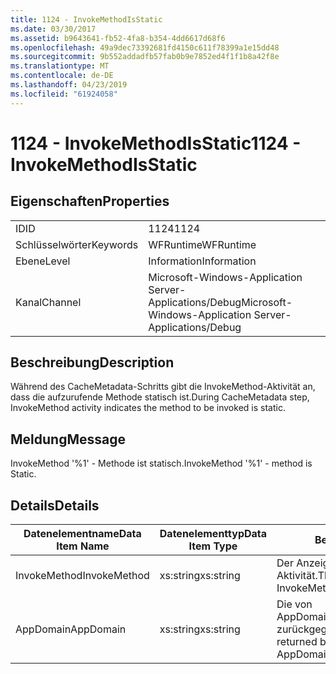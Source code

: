 ```yaml
---
title: 1124 - InvokeMethodIsStatic
ms.date: 03/30/2017
ms.assetid: b9643641-fb52-4fa8-b354-4dd6617d68f6
ms.openlocfilehash: 49a9dec73392681fd4150c611f78399a1e15dd48
ms.sourcegitcommit: 9b552addadfb57fab0b9e7852ed4f1f1b8a42f8e
ms.translationtype: MT
ms.contentlocale: de-DE
ms.lasthandoff: 04/23/2019
ms.locfileid: "61924058"
---
```

# <a name="1124---invokemethodisstatic"></a><span data-ttu-id="04115-102">1124 - InvokeMethodIsStatic</span><span class="sxs-lookup"><span data-stu-id="04115-102">1124 - InvokeMethodIsStatic</span></span>
## <a name="properties"></a><span data-ttu-id="04115-103">Eigenschaften</span><span class="sxs-lookup"><span data-stu-id="04115-103">Properties</span></span>  
  
|||  
|-|-|  
|<span data-ttu-id="04115-104">ID</span><span class="sxs-lookup"><span data-stu-id="04115-104">ID</span></span>|<span data-ttu-id="04115-105">1124</span><span class="sxs-lookup"><span data-stu-id="04115-105">1124</span></span>|  
|<span data-ttu-id="04115-106">Schlüsselwörter</span><span class="sxs-lookup"><span data-stu-id="04115-106">Keywords</span></span>|<span data-ttu-id="04115-107">WFRuntime</span><span class="sxs-lookup"><span data-stu-id="04115-107">WFRuntime</span></span>|  
|<span data-ttu-id="04115-108">Ebene</span><span class="sxs-lookup"><span data-stu-id="04115-108">Level</span></span>|<span data-ttu-id="04115-109">Information</span><span class="sxs-lookup"><span data-stu-id="04115-109">Information</span></span>|  
|<span data-ttu-id="04115-110">Kanal</span><span class="sxs-lookup"><span data-stu-id="04115-110">Channel</span></span>|<span data-ttu-id="04115-111">Microsoft-Windows-Application Server-Applications/Debug</span><span class="sxs-lookup"><span data-stu-id="04115-111">Microsoft-Windows-Application Server-Applications/Debug</span></span>|  
  
## <a name="description"></a><span data-ttu-id="04115-112">Beschreibung</span><span class="sxs-lookup"><span data-stu-id="04115-112">Description</span></span>  
 <span data-ttu-id="04115-113">Während des CacheMetadata-Schritts gibt die InvokeMethod-Aktivität an, dass die aufzurufende Methode statisch ist.</span><span class="sxs-lookup"><span data-stu-id="04115-113">During CacheMetadata step, InvokeMethod activity indicates the method to be invoked is static.</span></span>  
  
## <a name="message"></a><span data-ttu-id="04115-114">Meldung</span><span class="sxs-lookup"><span data-stu-id="04115-114">Message</span></span>  
 <span data-ttu-id="04115-115">InvokeMethod '%1' - Methode ist statisch.</span><span class="sxs-lookup"><span data-stu-id="04115-115">InvokeMethod '%1' - method is Static.</span></span>  
  
## <a name="details"></a><span data-ttu-id="04115-116">Details</span><span class="sxs-lookup"><span data-stu-id="04115-116">Details</span></span>  
  
|<span data-ttu-id="04115-117">Datenelementname</span><span class="sxs-lookup"><span data-stu-id="04115-117">Data Item Name</span></span>|<span data-ttu-id="04115-118">Datenelementtyp</span><span class="sxs-lookup"><span data-stu-id="04115-118">Data Item Type</span></span>|<span data-ttu-id="04115-119">Beschreibung</span><span class="sxs-lookup"><span data-stu-id="04115-119">Description</span></span>|  
|--------------------|--------------------|-----------------|  
|<span data-ttu-id="04115-120">InvokeMethod</span><span class="sxs-lookup"><span data-stu-id="04115-120">InvokeMethod</span></span>|<span data-ttu-id="04115-121">xs:string</span><span class="sxs-lookup"><span data-stu-id="04115-121">xs:string</span></span>|<span data-ttu-id="04115-122">Der Anzeigename der InvokeMethod-Aktivität.</span><span class="sxs-lookup"><span data-stu-id="04115-122">The display name of the InvokeMethod activity.</span></span>|  
|<span data-ttu-id="04115-123">AppDomain</span><span class="sxs-lookup"><span data-stu-id="04115-123">AppDomain</span></span>|<span data-ttu-id="04115-124">xs:string</span><span class="sxs-lookup"><span data-stu-id="04115-124">xs:string</span></span>|<span data-ttu-id="04115-125">Die von AppDomain.CurrentDomain.FriendlyName zurückgegebene Zeichenfolge.</span><span class="sxs-lookup"><span data-stu-id="04115-125">The string returned by AppDomain.CurrentDomain.FriendlyName.</span></span>|
